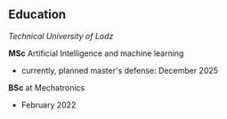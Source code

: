 ## Education
*Technical University of Lodz*

**MSc** Artificial Intelligence and machine learning
- currently, planned master's defense: December 2025 
  
**BSc** at Mechatronics 
- February 2022
